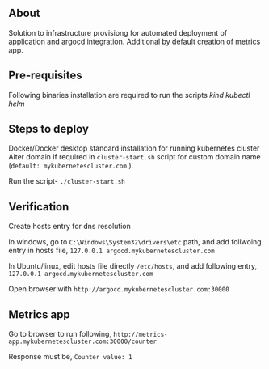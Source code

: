 ## About
Solution to infrastructure provisiong for automated deployment of application and argocd integration. Additional by default creation of metrics app.

## Pre-requisites
Following binaries installation are required to run the scripts
*kind*
*kubectl*
*helm*

## Steps to deploy
Docker/Docker desktop standard installation for running kubernetes cluster
Alter domain if required in ```cluster-start.sh``` script for custom domain name (```default: mykubernetescluster.com``` ).

Run the script-
```./cluster-start.sh```

## Verification
Create hosts entry for dns resolution

In windows, go to ```C:\Windows\System32\drivers\etc``` path, and add follwoing entry in hosts file,
````127.0.0.1 argocd.mykubernetescluster.com ````

In Ubuntu/linux, edit hosts file directly ```/etc/hosts```, and add following entry,
```127.0.0.1 argocd.mykubernetescluster.com```

Open browser with 
    ```http://argocd.mykubernetescluster.com:30000```

## Metrics app 

Go to browser to run following,
```http://metrics-app.mykubernetescluster.com:30000/counter```

Response must be,
```Counter value: 1```